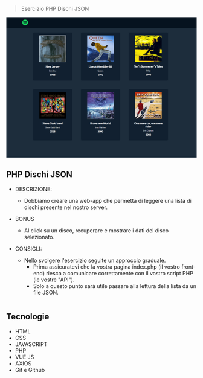 > Esercizio PHP Dischi JSON

![preview](./.github/preview.png)

## PHP Dischi JSON

- DESCRIZIONE:
  - Dobbiamo creare una web-app che permetta di leggere una lista di dischi presente nel nostro server.

- BONUS
  - Al click su un disco, recuperare e mostrare i dati del disco selezionato.

- CONSIGLI:
  - Nello svolgere l'esercizio seguite un approccio graduale.
    - Prima assicuratevi che la vostra pagina index.php (il vostro front-end) riesca a comunicare correttamente con il vostro script PHP (le vostre "API").
    - Solo a questo punto sarà utile passare alla lettura della lista da un file JSON.

```javascript CODE
```

## Tecnologie

- HTML
- CSS
- JAVASCRIPT
- PHP
- VUE JS
- AXIOS
- Git e Github
